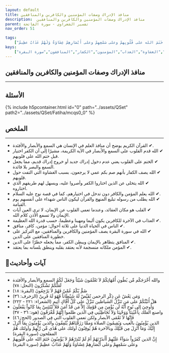```yaml
---
layout: default
title: منافذ الإدراك وصفات المؤمنين والكافرين والمنافقين
description:  منافذ الإدراك وصفات المؤمنين والكافرين والمنافقين
parent: تفسير الشعراوي - سورة الفاتحة
nav_order: 51

tags: 
    ["والله أَخْرَجَكُم مِّن بُطُونِ أُمَّهَاتِكُمْ لاَ تَعْلَمُونَ شَيْئاً وَجَعَلَ لَكُمُ السمع والأبصار والأفئدة لَعَلَّكُمْ تَشْكُرُونَ","صُمٌّ بُكْمٌ عُمْيٌ فَهُمْ لاَ يَرْجِعُونَ","وَمَن يَعْشُ عَن ذِكْرِ الرحمن نُقَيِّضْ لَهُ شَيْطَاناً فَهُوَ لَهُ قَرِينٌ","هَلْ أُنَبِّئُكُمْ على مَن تَنَزَّلُ الشياطين تَنَزَّلُ على كُلِّ أَفَّاكٍ أَثِيمٍ","وَأُوحِيَ إلى نُوحٍ أَنَّهُ لَن يُؤْمِنَ مِن قَوْمِكَ إِلاَّ مَن قَدْ آمَنَ فَلاَ تَبْتَئِسْ بِمَا كَانُواْ يَفْعَلُونَ واصنع الفلك بِأَعْيُنِنَا وَوَحْيِنَا وَلاَ تُخَاطِبْنِي فِي الذين ظلموا إِنَّهُمْ مُّغْرَقُونَ","فَإِنَّهَا لاَ تَعْمَى الأبصار ولكن تعمى القلوب التي فِي الصدور","الذين يُؤْمِنُونَ بالغيب وَيُقِيمُونَ الصلاة وَممَّا رَزَقْنَاهُمْ يُنْفِقُونَ والذين يُؤْمِنُونَ بِمَآ أُنْزِلَ إِلَيْكَ وَمَآ أُنْزِلَ مِن قَبْلِكَ وبالآخرة هُمْ يُوقِنُونَ أولئك على هُدًى مِّن رَّبِّهِمْ وأولئك هُمُ المفلحون","إِنَّ الذين كَفَرُواْ سَوَآءٌ عَلَيْهِمْ أَأَنذَرْتَهُمْ أَمْ لَمْ تُنْذِرْهُمْ لاَ يُؤْمِنُونَ خَتَمَ الله على قُلُوبِهمْ وعلى سَمْعِهِمْ وعلى أَبْصَارِهِمْ غِشَاوَةٌ وَلَهُمْ عَذَابٌ عظِيمٌ"]
keys:
    ["منافذ الإدراك","السمع والأبصار والأفئدة","الكفر","الختم على القلوب","الغشاوة","العذاب","المؤمنون","الكفار","المنافقون","سورة البقرة"]
---
```

## ‏منافذ الإدراك وصفات المؤمنين والكافرين والمنافقين
***
## الأسئلة 
{% include h5pcontainer.html id="0" path="../assets/QSet" path2="../assets/QSet/Fatiha/mcqs0_0" %}
## الملخص
***
- ‏✔ القرآن الكريم يوضح أن منافذ العلم في الإنسان هي السمع والأبصار والأفئدة. 
- ‏✔ الله قدم القلوب على السمع والأبصار في الآية الكريمة، مشيرًا إلى أن الكفر اختيار قبل ختم الله على قلوبهم. 
- ‏✔ الختم على القلوب يعني عدم دخول إدراك جديد أو خروج إدراك قديم، مما يجعل السمع والبصر بلا فائدة. 
- ‏✔ الله يصف الكفار بأنهم صم بكم عمي لا يرجعون، بسبب الغشاوة التي التفت حول قلوبهم. 
- ‏✔ الله يتخلى عن الذين اختاروا الكفر وأصروا عليه، ويسهل لهم طريقهم الذي اختاروه. 
- ‏✔ الله يعلم المؤمن والكافر دون تدخل في اختيارهم، كما في قصة نوح عليه السلام. 
- ‏✔ الله يطلب من رسوله تبليغ المنهج والقرآن ليكون الناس شهداء على أنفسهم يوم القيامة. 
- ‏✔ القلب هو مكان العقائد، وعندما تعمى القلوب عن الإيمان، لا ترى العين آيات الإيمان ولا تسمع الأذن كلام الله. 
- ‏✔ العذاب في الآخرة للكافرين يكون أليما ومهينا وعظيما، حسب قدرة الله العظيمة. 
- ‏✔ الناس في الحياة الدنيا على ثلاثة أحوال: مؤمن، كافر، منافق. 
- ‏✔ الله في سورة البقرة يصف المؤمنين والكافرين والمنافقين، مع التركيز على خطورة المنافقين على الدين. 
- ‏✔ المنافق يتظاهر بالإيمان ويبطن الكفر، مما يجعله خطرًا على الدين. 
- ‏✔ المؤمن ملكاته منسجمة لأنه يعتقد بقلبه وينطق بلسانه بما يعتقد. 

## 📜آيات وأحاديث
***
- ‏والله أَخْرَجَكُم مِّن بُطُونِ أُمَّهَاتِكُمْ لاَ تَعْلَمُونَ شَيْئاً وَجَعَلَ لَكُمُ السمع والأبصار والأفئدة لَعَلَّكُمْ تَشْكُرُونَ (النحل: ٧٨)
- ‏صُمٌّ بُكْمٌ عُمْيٌ فَهُمْ لاَ يَرْجِعُونَ (البقرة: ١٨)
- ‏وَمَن يَعْشُ عَن ذِكْرِ الرحمن نُقَيِّضْ لَهُ شَيْطَاناً فَهُوَ لَهُ قَرِينٌ (الزخرف: ٣٦)
- ‏هَلْ أُنَبِّئُكُمْ على مَن تَنَزَّلُ الشياطين تَنَزَّلُ على كُلِّ أَفَّاكٍ أَثِيمٍ (الشعراء: ٢٢١ - ٢٢٢)
- ‏وَأُوحِيَ إلى نُوحٍ أَنَّهُ لَن يُؤْمِنَ مِن قَوْمِكَ إِلاَّ مَن قَدْ آمَنَ فَلاَ تَبْتَئِسْ بِمَا كَانُواْ يَفْعَلُونَ واصنع الفلك بِأَعْيُنِنَا وَوَحْيِنَا وَلاَ تُخَاطِبْنِي فِي الذين ظلموا إِنَّهُمْ مُّغْرَقُونَ (هود: ٣٦ - ٣٧)
- ‏فَإِنَّهَا لاَ تَعْمَى الأبصار ولكن تعمى القلوب التي فِي الصدور (الحج: ٤٦)
- ‏الذين يُؤْمِنُونَ بالغيب وَيُقِيمُونَ الصلاة وَممَّا رَزَقْنَاهُمْ يُنْفِقُونَ والذين يُؤْمِنُونَ بِمَآ أُنْزِلَ إِلَيْكَ وَمَآ أُنْزِلَ مِن قَبْلِكَ وبالآخرة هُمْ يُوقِنُونَ أولئك على هُدًى مِّن رَّبِّهِمْ وأولئك هُمُ المفلحون (سورة البقرة)
- ‏إِنَّ الذين كَفَرُواْ سَوَآءٌ عَلَيْهِمْ أَأَنذَرْتَهُمْ أَمْ لَمْ تُنْذِرْهُمْ لاَ يُؤْمِنُونَ خَتَمَ الله على قُلُوبِهمْ وعلى سَمْعِهِمْ وعلى أَبْصَارِهِمْ غِشَاوَةٌ وَلَهُمْ عَذَابٌ عظِيمٌ (سورة البقرة)

